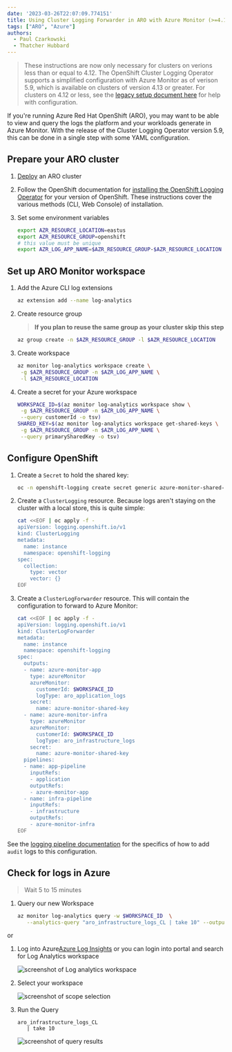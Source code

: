 ```yaml
---
date: '2023-03-26T22:07:09.774151'
title: Using Cluster Logging Forwarder in ARO with Azure Monitor (>=4.13)
tags: ["ARO", "Azure"]
authors:
  - Paul Czarkowski
  - Thatcher Hubbard
---
```


> These instructions are now only necessary for clusters on verions less than or equal to 4.12. The OpenShift Cluster Logging Operator supports a simplified configuration with Azure Monitor as of verison 5.9, which is available on clusters of version 4.13 or greater. For clusters on 4.12 or less, see the [legacy setup document here](/experts/aro/clf-to-azure/index-old.md) for help with configuration.

If you're running Azure Red Hat OpenShift (ARO), you may want to be able to view and query the logs the platform and your workloads generate in Azure Monitor. With the release of the Cluster Logging Operator version 5.9, this can be done in a single step with some YAML configuration.

## Prepare your ARO cluster

1. [Deploy](/experts/quickstart-aro) an ARO cluster

1. Follow the OpenShift documentation for [installing the OpenShift Logging Operator](https://docs.openshift.com/container-platform/4.14/logging/cluster-logging-deploying.html) for your version of OpenShift. These instructions cover the various methods (CLI, Web Console) of installation.

1. Set some environment variables

   ```bash
   export AZR_RESOURCE_LOCATION=eastus
   export AZR_RESOURCE_GROUP=openshift
   # this value must be unique
   export AZR_LOG_APP_NAME=$AZR_RESOURCE_GROUP-$AZR_RESOURCE_LOCATION
   ```

## Set up ARO Monitor workspace

1. Add the Azure CLI log extensions

   ```bash
   az extension add --name log-analytics
   ```

1. Create resource group

   > **If you plan to reuse the same group as your cluster skip this step**

   ```bash
   az group create -n $AZR_RESOURCE_GROUP -l $AZR_RESOURCE_LOCATION
   ```

1. Create workspace 

   ```bash
   az monitor log-analytics workspace create \
    -g $AZR_RESOURCE_GROUP -n $AZR_LOG_APP_NAME \
    -l $AZR_RESOURCE_LOCATION
   ```

1. Create a secret for your Azure workspace

   ```bash
   WORKSPACE_ID=$(az monitor log-analytics workspace show \
    -g $AZR_RESOURCE_GROUP -n $AZR_LOG_APP_NAME \
    --query customerId -o tsv)
   SHARED_KEY=$(az monitor log-analytics workspace get-shared-keys \
    -g $AZR_RESOURCE_GROUP -n $AZR_LOG_APP_NAME \
    --query primarySharedKey -o tsv)
   ```

## Configure OpenShift

1. Create a `Secret` to hold the shared key:

   ```bash
   oc -n openshift-logging create secret generic azure-monitor-shared-key --from-literal=shared_key=${SHARED_KEY}
   ```

1. Create a `ClusterLogging` resource. Because logs aren't staying on the cluster with a local store, this is quite simple:

   ```bash
   cat <<EOF | oc apply -f -
   apiVersion: logging.openshift.io/v1
   kind: ClusterLogging
   metadata:
     name: instance
     namespace: openshift-logging
   spec:
     collection:
       type: vector
       vector: {}
   EOF
   ```

1. Create a `ClusterLogForwarder` resource. This will contain the configuration to forward to Azure Monitor:

   ```bash
   cat <<EOF | oc apply -f -
   apiVersion: logging.openshift.io/v1
   kind: ClusterLogForwarder
   metadata:
     name: instance
     namespace: openshift-logging
   spec:
     outputs:
     - name: azure-monitor-app
       type: azureMonitor
       azureMonitor:
         customerId: $WORKSPACE_ID
         logType: aro_application_logs
       secret:
         name: azure-monitor-shared-key
     - name: azure-monitor-infra
       type: azureMonitor
       azureMonitor:
         customerId: $WORKSPACE_ID
         logType: aro_infrastructure_logs
       secret:
         name: azure-monitor-shared-key
     pipelines:
     - name: app-pipeline
       inputRefs:
       - application
       outputRefs:
       - azure-monitor-app
     - name: infra-pipeline
       inputRefs:
       - infrastructure
       outputRefs:
       - azure-monitor-infra
   EOF
   ```
   
See the [logging pipeline documentation](https://docs.openshift.com/container-platform/4.14/logging/log_collection_forwarding/configuring-log-forwarding.html#cluster-logging-collector-log-forwarding-about_configuring-log-forwarding) for the specifics of how to add `audit` logs to this configuration.

## Check for logs in Azure

> Wait 5 to 15 minutes

1. Query our new Workspace

   ```bash
   az monitor log-analytics query -w $WORKSPACE_ID  \
      --analytics-query "aro_infrastructure_logs_CL | take 10" --output tsv
   ```

  or

1. Log into Azure[Azure Log Insights](https://portal.azure.com/#blade/Microsoft_Azure_Monitoring/AzureMonitoringBrowseBlade/logs) or you can login into portal and search for Log Analytics workspace

   ![screenshot of Log analytics workspace](./images/loganalyticsportal.png)

1. Select your workspace

   ![screenshot of scope selection](./images/select_scope.png)

1. Run the Query

   ```
   aro_infrastructure_logs_CL
      | take 10
   ```

   ![screenshot of query results](./images/loganalytics_query.png)
